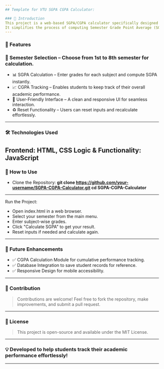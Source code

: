 ```yaml
---
## Template for VTU SGPA CGPA Calculator:

### 📌 Introduction
This project is a web-based SGPA/CGPA calculator specifically designed for Visvesvaraya Technological University (VTU) students.
It simplifies the process of computing Semester Grade Point Average (SGPA) for individual semesters and tracking the overall Cumulative Grade Point Average (CGPA).
---
```


### 🚀 Features
### 📌 Semester Selection – Choose from 1st to 8th semester for calculation.
- 📊 SGPA Calculation – Enter grades for each subject and compute SGPA instantly.
- 📈 CGPA Tracking – Enables students to keep track of their overall academic performance.
- 🎨 User-Friendly Interface – A clean and responsive UI for seamless interaction.
- ♻️ Reset Functionality – Users can reset inputs and recalculate effortlessly.
---

### 🛠️ Technologies Used
Frontend: HTML, CSS
Logic & Functionality: JavaScript
---
 
### 🔧 How to Use
- Clone the Repository:
**git clone https://github.com/your-username/SGPA-CGPA-Calculator.git
cd SGPA-CGPA-Calculator**
---

Run the Project:
- Open index.html in a web browser.
- Select your semester from the main menu.
- Enter subject-wise grades.
- Click "Calculate SGPA" to get your result.
- Reset inputs if needed and calculate again.
---

### 📌 Future Enhancements
- ✅ CGPA Calculation Module for cumulative performance tracking.
- ✅ Database Integration to save student records for reference.
- ✅ Responsive Design for mobile accessibility.
---

### 🎯 Contribution
> Contributions are welcome! Feel free to fork the repository, make improvements, and submit a pull request.
---

### 📜 License
> This project is open-source and available under the MIT License.
---

### 💡 Developed to help students track their academic performance effortlessly!
---
